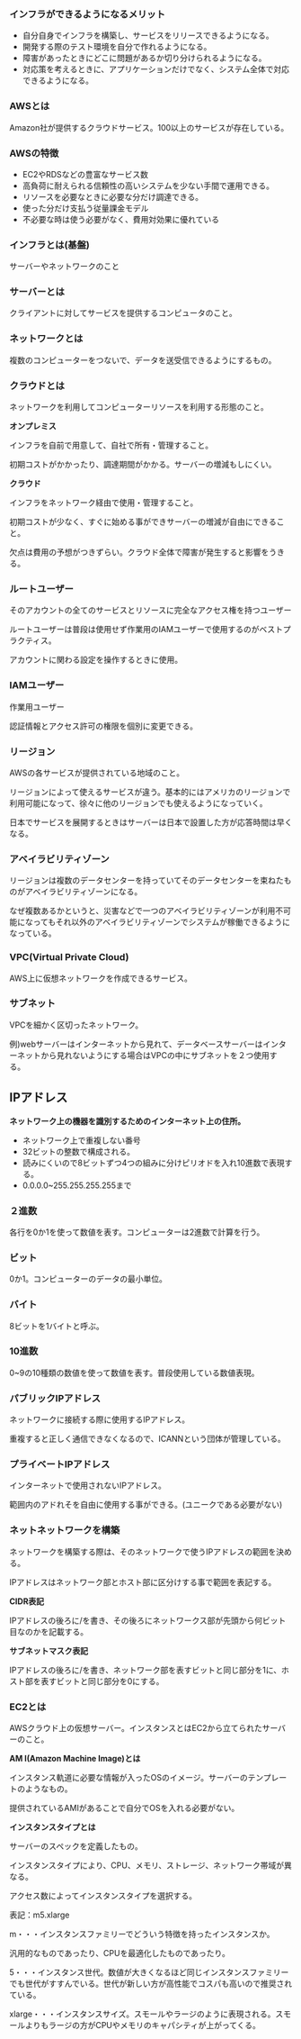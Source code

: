  ### インフラができるようになるメリット

- 自分自身でインフラを構築し、サービスをリリースできるようになる。
- 開発する際のテスト環境を自分で作れるようになる。
- 障害があったときにどこに問題があるか切り分けられるようになる。
- 対応策を考えるときに、アプリケーションだけでなく、システム全体で対応できるようになる。

### AWSとは

Amazon社が提供するクラウドサービス。100以上のサービスが存在している。

### AWSの特徴

- EC2やRDSなどの豊富なサービス数
- 高負荷に耐えられる信頼性の高いシステムを少ない手間で運用できる。
- リソースを必要なときに必要な分だけ調達できる。
- 使った分だけ支払う従量課金モデル
- 不必要な時は使う必要がなく、費用対効果に優れている

### インフラとは(基盤)

サーバーやネットワークのこと

### サーバーとは

クライアントに対してサービスを提供するコンピュータのこと。

### ネットワークとは

複数のコンピューターをつないで、データを送受信できるようにするもの。

### クラウドとは

ネットワークを利用してコンピューターリソースを利用する形態のこと。

**オンプレミス**

インフラを自前で用意して、自社で所有・管理すること。

初期コストがかかったり、調達期間がかかる。サーバーの増減もしにくい。

**クラウド**

インフラをネットワーク経由で使用・管理すること。

初期コストが少なく、すぐに始める事ができサーバーの増減が自由にできること。

欠点は費用の予想がつきずらい。クラウド全体で障害が発生すると影響をうきる。

### ルートユーザー

そのアカウントの全てのサービスとリソースに完全なアクセス権を持つユーザー

ルートユーザーは普段は使用せず作業用のIAMユーザーで使用するのがベストプラクティス。

アカウントに関わる設定を操作するときに使用。

### IAMユーザー

作業用ユーザー

認証情報とアクセス許可の権限を個別に変更できる。

### リージョン

AWSの各サービスが提供されている地域のこと。

リージョンによって使えるサービスが違う。基本的にはアメリカのリージョンで利用可能になって、徐々に他のリージョンでも使えるようになっていく。

日本でサービスを展開するときはサーバーは日本で設置した方が応答時間は早くなる。

### アベイラビリティゾーン

リージョンは複数のデータセンターを持っていてそのデータセンターを束ねたものがアベイラビリティゾーンになる。

なぜ複数あるかというと、災害などで一つのアベイラビリティゾーンが利用不可能になってもそれ以外のアベイラビリティゾーンでシステムが稼働できるようになっている。

### VPC(Virtual Private Cloud)

AWS上に仮想ネットワークを作成できるサービス。

### サブネット

VPCを細かく区切ったネットワーク。

例)webサーバーはインターネットから見れて、データベースサーバーはインターネットから見れないようにする場合はVPCの中にサブネットを２つ使用する。

## IPアドレス

**ネットワーク上の機器を識別するためのインターネット上の住所。**

- ネットワーク上で重複しない番号
- 32ビットの整数で構成される。
- 読みにくいので8ビットずつ4つの組みに分けピリオドを入れ10進数で表現する。
- 0.0.0.0~255.255.255.255まで

### ２進数

各行を0か1を使って数値を表す。コンピューターは2進数で計算を行う。

### ビット

0か1。コンピューターのデータの最小単位。

### バイト

8ビットを1バイトと呼ぶ。

### 10進数

0~9の10種類の数値を使って数値を表す。普段使用している数値表現。

### パブリックIPアドレス

ネットワークに接続する際に使用するIPアドレス。

重複すると正しく通信できなくなるので、ICANNという団体が管理している。

### プライベートIPアドレス

インターネットで使用されないIPアドレス。

範囲内のアドれそを自由に使用する事ができる。(ユニークである必要がない)

### ネットネットワークを構築

ネットワークを構築する際は、そのネットワークで使うIPアドレスの範囲を決める。

IPアドレスはネットワーク部とホスト部に区分けする事で範囲を表記する。

**CIDR表記**

IPアドレスの後ろに/を書き、その後ろにネットワークス部が先頭から何ビット目なのかを記載する。

**サブネットマスク表記**

IPアドレスの後ろに/を書き、ネットワーク部を表すビットと同じ部分を1に、ホスト部を表すビットと同じ部分を0にする。

### EC2とは

AWSクラウド上の仮想サーバー。インスタンスとはEC2から立てられたサーバーのこと。

**AM I(Amazon Machine Image)とは**

インスタンス軌道に必要な情報が入ったOSのイメージ。サーバーのテンプレートのようなもの。

提供されているAMIがあることで自分でOSを入れる必要がない。

**インスタンスタイプとは**

サーバーのスペックを定義したもの。

インスタンスタイプにより、CPU、メモリ、ストレージ、ネットワーク帯域が異なる。

アクセス数によってインスタンスタイプを選択する。

表記：m5.xlarge

m・・・インスタンスファミリーでどういう特徴を持ったインスタンスか。

汎用的なものであったり、CPUを最適化したものであったり。

5・・・インスタンス世代。数値が大きくなるほど同じインスタンスファミリーでも世代がすすんでいる。世代が新しい方が高性能でコスパも高いので推奨されている。

xlarge・・・インスタンスサイズ。スモールやラージのように表現される。スモールよりもラージの方がCPUやメモリのキャパシティが上がってくる。
